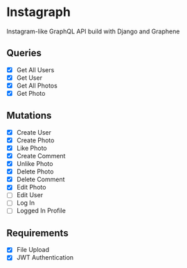 # Instagraph

Instagram-like GraphQL API build with Django and Graphene

## Queries

- [x] Get All Users
- [x] Get User
- [x] Get All Photos
- [x] Get Photo

## Mutations

- [x] Create User
- [x] Create Photo
- [x] Like Photo
- [x] Create Comment
- [x] Unlike Photo
- [x] Delete Photo
- [x] Delete Comment
- [x] Edit Photo
- [ ] Edit User
- [ ] Log In
- [ ] Logged In Profile

## Requirements

- [x] File Upload
- [x] JWT Authentication
